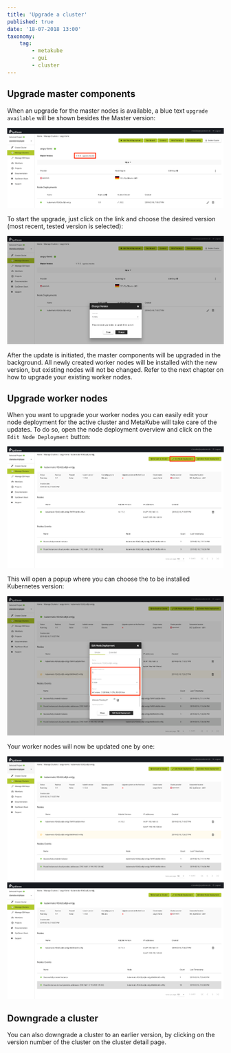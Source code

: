 ```yaml
---
title: 'Upgrade a cluster'
published: true
date: '18-07-2018 13:00'
taxonomy:
    tag:
        - metakube
        - gui
        - cluster
---
```


## Upgrade master components

When an upgrade for the master nodes is available, a blue text `upgrade available` will be shown besides the Master version:

![Cluster with available upgrade](image_upgrade_master_01.png)

To start the upgrade, just click on the link and choose the desired version (most recent, tested version is selected):

![Dialog to choose upgrade version](image_upgrade_master_02.png)

After the update is initiated, the master components will be upgraded in the background. All newly created worker nodes will be installed with the new version, but existing nodes will not be changed. Refer to the next chapter on how to upgrade your existing worker nodes.

## Upgrade worker nodes

When you want to upgrade your worker nodes you can easily edit your node deployment for the active cluster and MetaKube will take care of the updates. To do so, open the node deployment overview and click on the `Edit Node Deployment` button:

![Node deployment overview with highlighted edit button](image_edit_np_button_hightlight.png)

This will open a popup where you can choose the to be installed Kubernetes version:

![Node deployment edit modal](image_edit_np_modal.png)

Your worker nodes will now be updated one by one:

![Worker node update in progress](image_edit_np_wait_for_node.png)
![Worker node update finished](image_edit_np_finished.png)

## Downgrade a cluster

You can also downgrade a cluster to an earlier version, by clicking on the version number of the cluster on the cluster detail page.
